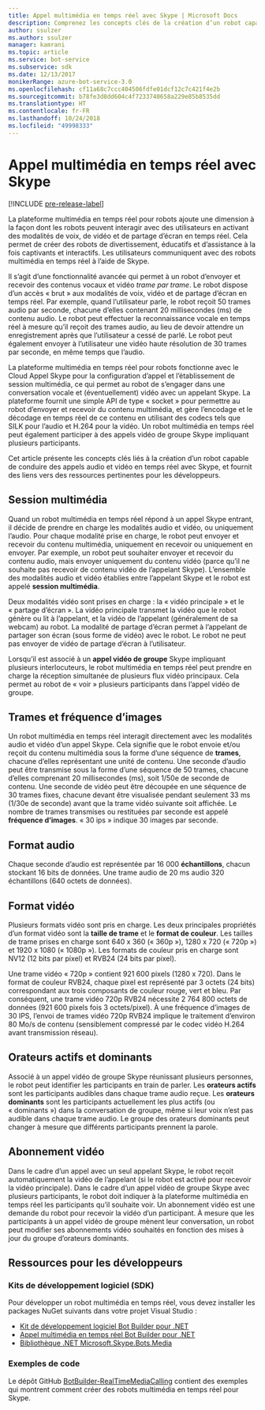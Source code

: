 ```yaml
---
title: Appel multimédia en temps réel avec Skype | Microsoft Docs
description: Comprenez les concepts clés de la création d’un robot capable de conduire des appels audio et vidéo en temps réel avec Skype en utilisant le Kit de développement logiciel (SDK) Bot Builder pour .NET.
author: ssulzer
ms.author: ssulzer
manager: kamrani
ms.topic: article
ms.service: bot-service
ms.subservice: sdk
ms.date: 12/13/2017
monikerRange: azure-bot-service-3.0
ms.openlocfilehash: cf11a68c7ccc404506fdfe01dcf12c7c421f4e2b
ms.sourcegitcommit: b78fe3d8dd604c4f7233740658a229e85b8535dd
ms.translationtype: HT
ms.contentlocale: fr-FR
ms.lasthandoff: 10/24/2018
ms.locfileid: "49998333"
---
```

# <a name="real-time-media-calling-with-skype"></a>Appel multimédia en temps réel avec Skype

[!INCLUDE [pre-release-label](../includes/pre-release-label-v3.md)]

La plateforme multimédia en temps réel pour robots ajoute une dimension à la façon dont les robots peuvent interagir avec des utilisateurs en activant des modalités de voix, de vidéo et de partage d’écran en temps réel. Cela permet de créer des robots de divertissement, éducatifs et d’assistance à la fois captivants et interactifs. Les utilisateurs communiquent avec des robots multimédia en temps réel à l’aide de Skype.

Il s’agit d’une fonctionnalité avancée qui permet à un robot d’envoyer et recevoir des contenus vocaux et vidéo *trame par trame*. Le robot dispose d’un accès « brut » aux modalités de voix, vidéo et de partage d’écran en temps réel. Par exemple, quand l’utilisateur parle, le robot reçoit 50 trames audio par seconde, chacune d’elles contenant 20 millisecondes (ms) de contenu audio. Le robot peut effectuer la reconnaissance vocale en temps réel à mesure qu’il reçoit des trames audio, au lieu de devoir attendre un enregistrement après que l’utilisateur a cessé de parlé. Le robot peut également envoyer à l’utilisateur une vidéo haute résolution de 30 trames par seconde, en même temps que l’audio.

La plateforme multimédia en temps réel pour robots fonctionne avec le Cloud Appel Skype pour la configuration d’appel et l’établissement de session multimédia, ce qui permet au robot de s’engager dans une conversation vocale et (éventuellement) vidéo avec un appelant Skype. La plateforme fournit une simple API de type « socket » pour permettre au robot d’envoyer et recevoir du contenu multimédia, et gère l’encodage et le décodage en temps réel de ce contenu en utilisant des codecs tels que SILK pour l’audio et H.264 pour la vidéo. Un robot multimédia en temps réel peut également participer à des appels vidéo de groupe Skype impliquant plusieurs participants.

Cet article présente les concepts clés liés à la création d’un robot capable de conduire des appels audio et vidéo en temps réel avec Skype, et fournit des liens vers des ressources pertinentes pour les développeurs.

## <a name="media-session"></a>Session multimédia
Quand un robot multimédia en temps réel répond à un appel Skype entrant, il décide de prendre en charge les modalités audio et vidéo, ou uniquement l’audio. Pour chaque modalité prise en charge, le robot peut envoyer et recevoir du contenu multimédia, uniquement en recevoir ou uniquement en envoyer. Par exemple, un robot peut souhaiter envoyer et recevoir du contenu audio, mais envoyer uniquement du contenu vidéo (parce qu’il ne souhaite pas recevoir de contenu vidéo de l’appelant Skype). L’ensemble des modalités audio et vidéo établies entre l’appelant Skype et le robot est appelé **session multimédia**.

Deux modalités vidéo sont prises en charge : la « vidéo principale » et le « partage d’écran ». La vidéo principale transmet la vidéo que le robot génère ou lit à l’appelant, et la vidéo de l’appelant (généralement de sa webcam) au robot. La modalité de partage d’écran permet à l’appelant de partager son écran (sous forme de vidéo) avec le robot. Le robot ne peut pas envoyer de vidéo de partage d’écran à l’utilisateur.

Lorsqu’il est associé à un **appel vidéo de groupe** Skype impliquant plusieurs interlocuteurs, le robot multimédia en temps réel peut prendre en charge la réception simultanée de plusieurs flux vidéo principaux. Cela permet au robot de « voir » plusieurs participants dans l’appel vidéo de groupe.

## <a name="frames-and-frame-rate"></a>Trames et fréquence d’images
Un robot multimédia en temps réel interagit directement avec les modalités audio et vidéo d’un appel Skype. Cela signifie que le robot envoie et/ou reçoit du contenu multimédia sous la forme d’une séquence de **trames**, chacune d’elles représentant une unité de contenu. Une seconde d’audio peut être transmise sous la forme d’une séquence de 50 trames, chacune d’elles comprenant 20 millisecondes (ms), soit 1/50e de seconde de contenu. Une seconde de vidéo peut être découpée en une séquence de 30 trames fixes, chacune devant être visualisée pendant seulement 33 ms (1/30e de seconde) avant que la trame vidéo suivante soit affichée. Le nombre de trames transmises ou restituées par seconde est appelé **fréquence d’images**. « 30 ips » indique 30 images par seconde.

## <a name="audio-format"></a>Format audio
Chaque seconde d’audio est représentée par 16 000 **échantillons**, chacun stockant 16 bits de données. Une trame audio de 20 ms audio 320 échantillons (640 octets de données).

## <a name="video-format"></a>Format vidéo
Plusieurs formats vidéo sont pris en charge. Les deux principales propriétés d’un format vidéo sont la **taille de trame** et le **format de couleur**. Les tailles de trame prises en charge sont 640 x 360 (« 360p »), 1280 x 720 (« 720p ») et 1920 x 1080 (« 1080p »). Les formats de couleur pris en charge sont NV12 (12 bits par pixel) et RVB24 (24 bits par pixel).

Une trame vidéo « 720p » contient 921 600 pixels (1280 x 720). Dans le format de couleur RVB24, chaque pixel est représenté par 3 octets (24 bits) correspondant aux trois composants de couleur rouge, vert et bleu. Par conséquent, une trame vidéo 720p RVB24 nécessite 2 764 800 octets de données (921 600 pixels fois 3 octets/pixel). À une fréquence d’images de 30 IPS, l’envoi de trames vidéo 720p RVB24 implique le traitement d’environ 80 Mo/s de contenu (sensiblement compressé par le codec vidéo H.264 avant transmission réseau).

## <a name="active-and-dominant-speakers"></a>Orateurs actifs et dominants
Associé à un appel vidéo de groupe Skype réunissant plusieurs personnes, le robot peut identifier les participants en train de parler. Les **orateurs actifs** sont les participants audibles dans chaque trame audio reçue. Les **orateurs dominants** sont les participants actuellement les plus actifs (ou « dominants ») dans la conversation de groupe, même si leur voix n’est pas audible dans chaque trame audio. Le groupe des orateurs dominants peut changer à mesure que différents participants prennent la parole.

## <a name="video-subscription"></a>Abonnement vidéo
Dans le cadre d’un appel avec un seul appelant Skype, le robot reçoit automatiquement la vidéo de l’appelant (si le robot est activé pour recevoir la vidéo principale). Dans le cadre d’un appel vidéo de groupe Skype avec plusieurs participants, le robot doit indiquer à la plateforme multimédia en temps réel les participants qu’il souhaite voir. Un abonnement vidéo est une demande du robot pour recevoir la vidéo d’un participant. À mesure que les participants à un appel vidéo de groupe mènent leur conversation, un robot peut modifier ses abonnements vidéo souhaités en fonction des mises à jour du groupe d’orateurs dominants.

## <a name="developer-resources"></a>Ressources pour les développeurs 

### <a name="sdks"></a>Kits de développement logiciel (SDK)

Pour développer un robot multimédia en temps réel, vous devez installer les packages NuGet suivants dans votre projet Visual Studio :

- [Kit de développement logiciel Bot Builder pour .NET](bot-builder-dotnet-overview.md)
- [Appel multimédia en temps réel Bot Builder pour .NET](https://www.nuget.org/packages?q=Bot.Builder.RealTimeMediaCalling)
- [Bibliothèque .NET Microsoft.Skype.Bots.Media](https://www.nuget.org/packages?q=Microsoft.Skype.Bots.Media)

### <a name="code-samples"></a>Exemples de code

Le dépôt GitHub [BotBuilder-RealTimeMediaCalling](https://github.com/Microsoft/BotBuilder-RealTimeMediaCalling) contient des exemples qui montrent comment créer des robots multimédia en temps réel pour Skype.
